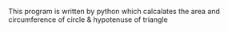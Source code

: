 This program is written by python which calcalates the area and circumference of circle & hypotenuse of triangle 
